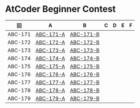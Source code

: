 # AtCoder Beginner Contest

| 回 | A | B | C | D | E | F |
|:---:|:---:|:---:|:---:|:---:|:---:|:---:|
| ABC-171 | [ABC-171-A](ABC-171-A.py) | [ABC-171-B](ABC-171-B.py) |  |  |  |  |
| ABC-172 | [ABC-172-A](ABC-172-A.py) | [ABC-172-B](ABC-172-B.py) |  |  |  |  |
| ABC-173 | [ABC-173-A](ABC-173-A.py) | [ABC-173-B](ABC-173-B.py) |  |  |  |  |
| ABC-174 | [ABC-174-A](ABC-174-A.py) | [ABC-174-B](ABC-174-B.py) |  |  |  |  |
| ABC-175 | [ABC-175-A](ABC-175-A.py) | [ABC-175-B](ABC-175-B.py) |  |  |  |  |
| ABC-176 | [ABC-176-A](ABC-176-A.py) | [ABC-176-B](ABC-176-B.py) |  |  |  |  |
| ABC-177 | [ABC-177-A](ABC-177-A.py) | [ABC-177-B](ABC-177-B.py) |  |  |  |  |
| ABC-178 | [ABC-178-A](ABC-178-A.py) | [ABC-178-B](ABC-178-B.py) |  |  |  |  |
| ABC-179 | [ABC-179-A](ABC-179-A.py) | [ABC-179-B](ABC-179-B.py) |  |  |  |  |
